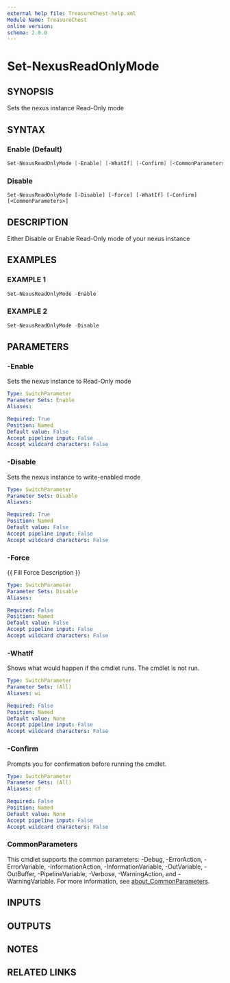 ```yaml
---
external help file: TreasureChest-help.xml
Module Name: TreasureChest
online version:
schema: 2.0.0
---
```


# Set-NexusReadOnlyMode

## SYNOPSIS

Sets the nexus instance Read-Only mode

## SYNTAX

### Enable (Default)

```powershell
Set-NexusReadOnlyMode [-Enable] [-WhatIf] [-Confirm] [<CommonParameters>]
```

### Disable

```
Set-NexusReadOnlyMode [-Disable] [-Force] [-WhatIf] [-Confirm] [<CommonParameters>]
```

## DESCRIPTION

Either Disable or Enable Read-Only mode of your nexus instance

## EXAMPLES

### EXAMPLE 1

```powershell
Set-NexusReadOnlyMode -Enable
```

### EXAMPLE 2

```powershell
Set-NexusReadOnlyMode -Disable
```

## PARAMETERS

### -Enable

Sets the nexus instance to Read-Only mode

```yaml
Type: SwitchParameter
Parameter Sets: Enable
Aliases:

Required: True
Position: Named
Default value: False
Accept pipeline input: False
Accept wildcard characters: False
```

### -Disable

Sets the nexus instance to write-enabled mode

```yaml
Type: SwitchParameter
Parameter Sets: Disable
Aliases:

Required: True
Position: Named
Default value: False
Accept pipeline input: False
Accept wildcard characters: False
```

### -Force

{{ Fill Force Description }}

```yaml
Type: SwitchParameter
Parameter Sets: Disable
Aliases:

Required: False
Position: Named
Default value: False
Accept pipeline input: False
Accept wildcard characters: False
```

### -WhatIf

Shows what would happen if the cmdlet runs.
The cmdlet is not run.

```yaml
Type: SwitchParameter
Parameter Sets: (All)
Aliases: wi

Required: False
Position: Named
Default value: None
Accept pipeline input: False
Accept wildcard characters: False
```

### -Confirm

Prompts you for confirmation before running the cmdlet.

```yaml
Type: SwitchParameter
Parameter Sets: (All)
Aliases: cf

Required: False
Position: Named
Default value: None
Accept pipeline input: False
Accept wildcard characters: False
```

### CommonParameters

This cmdlet supports the common parameters: -Debug, -ErrorAction, -ErrorVariable, -InformationAction, -InformationVariable, -OutVariable, -OutBuffer, -PipelineVariable, -Verbose, -WarningAction, and -WarningVariable. For more information, see [about_CommonParameters](http://go.microsoft.com/fwlink/?LinkID=113216).

## INPUTS

## OUTPUTS

## NOTES

## RELATED LINKS
